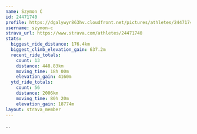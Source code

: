 ```yaml
---
name: Szymon C
id: 24471740
profile: https://dgalywyr863hv.cloudfront.net/pictures/athletes/24471740/7213253/2/large.jpg
username: szymon-c
strava_url: https://www.strava.com/athletes/24471740
stats:
  biggest_ride_distance: 176.4km
  biggest_climb_elevation_gain: 637.2m
  recent_ride_totals:
    count: 13
    distance: 448.83km
    moving_time: 18h 00m
    elevation_gain: 4160m
  ytd_ride_totals:
    count: 56
    distance: 2006km
    moving_time: 80h 20m
    elevation_gain: 18774m
layout: strava_member
--- 
```

...
